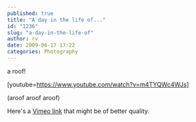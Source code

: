 ```yaml
---
published: true
title: "A day in the life of..."
id: "1236"
slug: "a-day-in-the-life-of"
author: rv
date: 2009-06-17 17:22
categories: Photography
---
```

a roof!

[youtube=https://www.youtube.com/watch?v=m4TYQWc4WJs]

(aroof aroof aroof)

Here's a <a href="http://www.vimeo.com/5203812" target="_blank">Vimeo link</a> that might be of better quality.